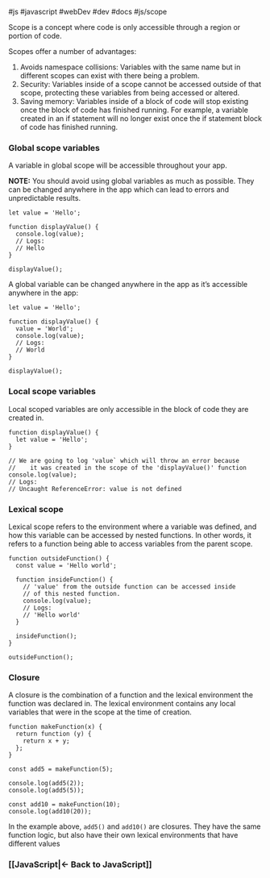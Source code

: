 #js #javascript #webDev #dev #docs #js/scope

Scope is a concept where code is only accessible through a region or portion of code.

Scopes offer a number of advantages:

1.  Avoids namespace collisions: Variables with the same name but in different scopes can exist with there being a problem.
2.  Security: Variables inside of a scope cannot be accessed outside of that scope, protecting these variables from being accessed or altered.
3.  Saving memory: Variables inside of a block of code will stop existing once the block of code has finished running. For example, a variable created in an if statement will no longer exist once the if statement block of code has finished running.

### Global scope variables

A variable in global scope will be accessible throughout your app.

**NOTE:** You should avoid using global variables as much as possible. They can be changed anywhere in the app which can lead to errors and unpredictable results.

```
let value = 'Hello';

function displayValue() {
  console.log(value);
  // Logs:
  // Hello
}

displayValue();
```

A global variable can be changed anywhere in the app as it’s accessible anywhere in the app:

```
let value = 'Hello';

function displayValue() {
  value = 'World';
  console.log(value);
  // Logs:
  // World
}

displayValue();
```

### Local scope variables

Local scoped variables are only accessible in the block of code they are created in.

```
function displayValue() {
  let value = 'Hello';
}

// We are going to log 'value` which will throw an error because
//    it was created in the scope of the 'displayValue()' function
console.log(value);
// Logs:
// Uncaught ReferenceError: value is not defined
```

### Lexical scope

Lexical scope refers to the environment where a variable was defined, and how this variable can be accessed by nested functions. In other words, it refers to a function being able to access variables from the parent scope.

```
function outsideFunction() {
  const value = 'Hello world';

  function insideFunction() {
    // 'value' from the outside function can be accessed inside
    // of this nested function.
    console.log(value);
    // Logs:
    // 'Hello world'
  }

  insideFunction();
}

outsideFunction();
```

### Closure

A closure is the combination of a function and the lexical environment the function was declared in. The lexical environment contains any local variables that were in the scope at the time of creation.

```
function makeFunction(x) {
  return function (y) {
    return x + y;
  };
}

const add5 = makeFunction(5);

console.log(add5(2));
console.log(add5(5));

const add10 = makeFunction(10);
console.log(add10(20));
```

In the example above, `add5()` and `add10()` are closures. They have the same function logic, but also have their own lexical environments that have different values



### [[JavaScript|<- Back to JavaScript]]